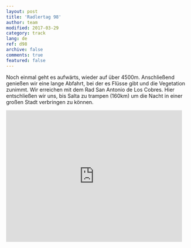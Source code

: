 ```yaml
---   
layout: post 
title: 'Radlertag 98'  
author: team 
modified: 2017-03-29
category: track 
lang: de 
ref: d98
archive: false 
comments: true 
featured: false 
--- 
```


 Noch einmal geht es aufwärts, wieder auf über 4500m. Anschließend genießen wir eine lange Abfahrt, bei der es Flüsse gibt und die Vegetation zunimmt. Wir erreichen mit dem Rad San Antonio de Los Cobres. Hier entschließen wir uns, bis Salta zu trampen (160km) um die Nacht in einer großen Stadt verbringen zu können. 

<iframe width='480' height='360' src='http://track-kit.net/maps_s3/?v=embed&track=237054.gpx' frameborder='0' allowfullscreen></iframe>
